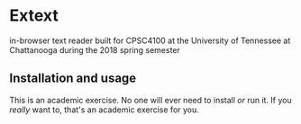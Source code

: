 # Extext

in-browser text reader built for CPSC4100 at the
University of Tennessee at Chattanooga during the
2018 spring semester

## Installation and usage

This is an academic exercise. No one will ever need
to install *or* run it. If you *really* want to, that's
an academic exercise for you.

## 